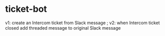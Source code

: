 # ticket-bot
v1: create an Intercom ticket from Slack message ; v2: when Intercom ticket closed add threaded message to original Slack message
